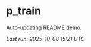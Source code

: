 # p_train

Auto-updating README demo.

<!--START_SECTION:status-->
_Last run: 2025-10-08 15:21 UTC_
<!--END_SECTION:status-->
































































































































































































































































































































































































































































































































































































































































































































































































































































































































































































































































































































































